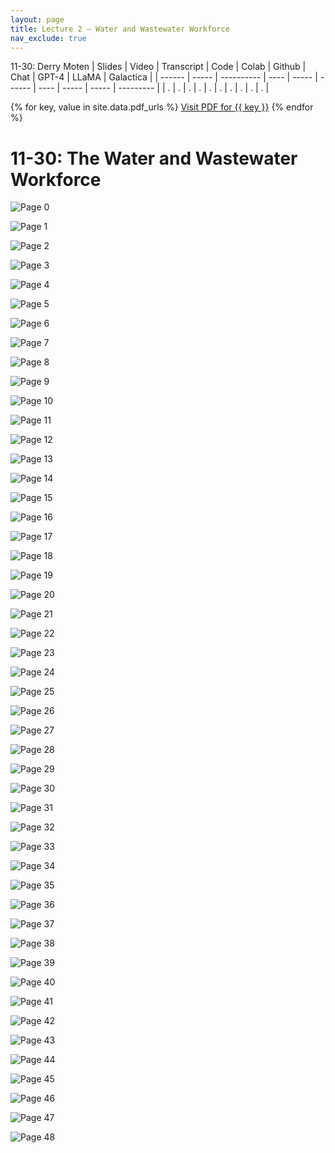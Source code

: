 ```yaml
---
layout: page
title: Lecture 2 – Water and Wastewater Workforce
nav_exclude: true
---
```

11-30: Derry Moten
| Slides | Video | Transcript | Code | Colab | Github | Chat | GPT-4 | LLaMA | Galactica |
| ------ | ----- | ---------- | ---- | ----- | ------ | ---- | ----- | ----- | --------- |
| .      | .     | .          | .    | .     | .      | .    | .     | .     | .          |

{% for key, value in site.data.pdf_urls %}
<a class="button" href="{{ value }}">Visit PDF for {{ key }}</a>
{% endfor %}



# 11-30: The Water and Wastewater Workforce

![Page 0]( /CivEng112/assets/slides/11-30/11-30_Lecture.pdf-page0.png )

![Page 1]( /CivEng112/assets/slides/11-30/11-30_Lecture.pdf-page1.png )

![Page 2]( /CivEng112/assets/slides/11-30/11-30_Lecture.pdf-page2.png )

![Page 3]( /CivEng112/assets/slides/11-30/11-30_Lecture.pdf-page3.png )

![Page 4]( /CivEng112/assets/slides/11-30/11-30_Lecture.pdf-page4.png )

![Page 5]( /CivEng112/assets/slides/11-30/11-30_Lecture.pdf-page5.png )

![Page 6]( /CivEng112/assets/slides/11-30/11-30_Lecture.pdf-page6.png )

![Page 7]( /CivEng112/assets/slides/11-30/11-30_Lecture.pdf-page7.png )

![Page 8]( /CivEng112/assets/slides/11-30/11-30_Lecture.pdf-page8.png )

![Page 9]( /CivEng112/assets/slides/11-30/11-30_Lecture.pdf-page9.png )

![Page 10]( /CivEng112/assets/slides/11-30/11-30_Lecture.pdf-page10.png )

![Page 11]( /CivEng112/assets/slides/11-30/11-30_Lecture.pdf-page11.png )

![Page 12]( /CivEng112/assets/slides/11-30/11-30_Lecture.pdf-page12.png )

![Page 13]( /CivEng112/assets/slides/11-30/11-30_Lecture.pdf-page13.png )

![Page 14]( /CivEng112/assets/slides/11-30/11-30_Lecture.pdf-page14.png )

![Page 15]( /CivEng112/assets/slides/11-30/11-30_Lecture.pdf-page15.png )

![Page 16]( /CivEng112/assets/slides/11-30/11-30_Lecture.pdf-page16.png )

![Page 17]( /CivEng112/assets/slides/11-30/11-30_Lecture.pdf-page17.png )

![Page 18]( /CivEng112/assets/slides/11-30/11-30_Lecture.pdf-page18.png )

![Page 19]( /CivEng112/assets/slides/11-30/11-30_Lecture.pdf-page19.png )

![Page 20]( /CivEng112/assets/slides/11-30/11-30_Lecture.pdf-page20.png )

![Page 21]( /CivEng112/assets/slides/11-30/11-30_Lecture.pdf-page21.png )

![Page 22]( /CivEng112/assets/slides/11-30/11-30_Lecture.pdf-page22.png )

![Page 23]( /CivEng112/assets/slides/11-30/11-30_Lecture.pdf-page23.png )

![Page 24]( /CivEng112/assets/slides/11-30/11-30_Lecture.pdf-page24.png )

![Page 25]( /CivEng112/assets/slides/11-30/11-30_Lecture.pdf-page25.png )

![Page 26]( /CivEng112/assets/slides/11-30/11-30_Lecture.pdf-page26.png )

![Page 27]( /CivEng112/assets/slides/11-30/11-30_Lecture.pdf-page27.png )

![Page 28]( /CivEng112/assets/slides/11-30/11-30_Lecture.pdf-page28.png )

![Page 29]( /CivEng112/assets/slides/11-30/11-30_Lecture.pdf-page29.png )

![Page 30]( /CivEng112/assets/slides/11-30/11-30_Lecture.pdf-page30.png )

![Page 31]( /CivEng112/assets/slides/11-30/11-30_Lecture.pdf-page31.png )

![Page 32]( /CivEng112/assets/slides/11-30/11-30_Lecture.pdf-page32.png )

![Page 33]( /CivEng112/assets/slides/11-30/11-30_Lecture.pdf-page33.png )

![Page 34]( /CivEng112/assets/slides/11-30/11-30_Lecture.pdf-page34.png )

![Page 35]( /CivEng112/assets/slides/11-30/11-30_Lecture.pdf-page35.png )

![Page 36]( /CivEng112/assets/slides/11-30/11-30_Lecture.pdf-page36.png )

![Page 37]( /CivEng112/assets/slides/11-30/11-30_Lecture.pdf-page37.png )

![Page 38]( /CivEng112/assets/slides/11-30/11-30_Lecture.pdf-page38.png )

![Page 39]( /CivEng112/assets/slides/11-30/11-30_Lecture.pdf-page39.png )

![Page 40]( /CivEng112/assets/slides/11-30/11-30_Lecture.pdf-page40.png )

![Page 41]( /CivEng112/assets/slides/11-30/11-30_Lecture.pdf-page41.png )

![Page 42]( /CivEng112/assets/slides/11-30/11-30_Lecture.pdf-page42.png )

![Page 43]( /CivEng112/assets/slides/11-30/11-30_Lecture.pdf-page43.png )

![Page 44]( /CivEng112/assets/slides/11-30/11-30_Lecture.pdf-page44.png )

![Page 45]( /CivEng112/assets/slides/11-30/11-30_Lecture.pdf-page45.png )

![Page 46]( /CivEng112/assets/slides/11-30/11-30_Lecture.pdf-page46.png )

![Page 47]( /CivEng112/assets/slides/11-30/11-30_Lecture.pdf-page47.png )

![Page 48]( /CivEng112/assets/slides/11-30/11-30_Lecture.pdf-page48.png )

